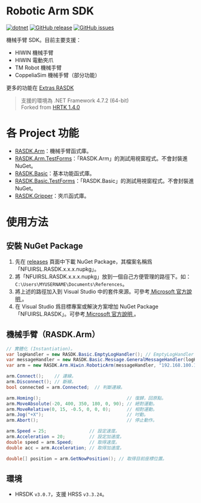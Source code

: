 # Robotic Arm SDK

[![dotnet](https://github.com/nfu-irs-lab/robotic-arm-sdk/actions/workflows/dotnet.yml/badge.svg?branch=main)](https://github.com/nfu-irs-lab/robotic-arm-sdk/actions/workflows/dotnet.yml?query=branch%3Amain)
[![GitHub release](https://img.shields.io/github/release/nfu-irs-lab/robotic-arm-sdk.svg)](https://github.com/nfu-irs-lab/robotic-arm-sdk/releases)
[![GitHub issues](https://img.shields.io/github/issues/nfu-irs-lab/robotic-arm-sdk.svg)](https://github.com/nfu-irs-lab/robotic-arm-sdk/issues)

機械手臂 SDK。目前主要支援：
- HIWIN 機械手臂
- HIWIN 電動夾爪
- TM Robot 機械手臂
- CoppeliaSim 機械手臂（部分功能）

更多的功能在 [Extras RASDK](https://github.com/nfu-irs-lab/extras-robotic-arm-sdk)

> 支援的環境為 .NET Framework 4.7.2 (64-bit)  
> Forked from [HRTK 1.4.0](https://github.com/nfu-irs-lab/hiwinrobot-toolkit/releases/tag/v1.4.0)

# 各 Project 功能

- [RASDK.Arm](/RASDK.Arm)：機械手臂函式庫。
- [RASDK.Arm.TestForms](/RASDK.Arm.TestForms)：「RASDK.Arm」的測試用視窗程式。不會封裝進 NuGet。
- [RASDK.Basic](/RASDK.Basic)：基本功能函式庫。
- [RASDK.Basic.TestForms](/RASDK.Basic.TestForms)：「RASDK.Basic」的測試用視窗程式。不會封裝進 NuGet。
- [RASDK.Gripper](/RASDK.Gripper)：夾爪函式庫。

# 使用方法

## 安裝 NuGet Package

1. 先在 [releases](https://github.com/nfu-irs-lab/robotic-arm-sdk/releases) 頁面中下載 NuGet Package，其檔案名稱爲「NFUIRSL.RASDK.x.x.x.nupkg」。
2. 將「NFUIRSL.RASDK.x.x.x.nupkg」放到一個自己方便管理的路徑下。如：`C:\Users\MYUSERNAME\Documents\References`。
3. 將上述的路徑加入到 Visual Studio 中的套件來源。可參考[ Microsoft 官方說明 ](https://docs.microsoft.com/zh-tw/nuget/consume-packages/install-use-packages-visual-studio#package-sources)。
4. 在 Visual Studio 爲目標專案或解決方案增加 NuGet Package「NFUIRSL.RASDK」。可參考[ Microsoft 官方說明 ](https://docs.microsoft.com/zh-tw/nuget/consume-packages/install-use-packages-visual-studio)。

## 機械手臂（RASDK.Arm）

```csharp
// 實體化 (Instantiation)。
var logHandler = new RASDK.Basic.EmptyLogHandler(); // EmptyLogHandler：不產生 Log 檔的日誌處理器。
var messageHandler = new RASDK.Basic.Message.GeneralMessageHandler(logHandler); // GeneralMessageHandler：一般的訊息處理器。
var arm = new RASDK.Arm.Hiwin.RoboticArm(messageHandler, "192.168.100.123"); // 以 HIWIN 手臂爲例。

arm.Connect();    // 連線。
arm.Disconnect(); // 斷線。
bool connected = arm.Connected;  // 判斷連線。

arm.Homing();                                // 復歸，回原點。
arm.MoveAbsolute(-20, 400, 350, 180, 0, 90); // 絕對運動。
arm.MoveRelative(0, 15, -0.5, 0, 0, 0);      // 相對運動。
arm.Jog("+X");                               // 吋動。
arm.Abort();                                 // 停止動作。

arm.Speed = 25;                // 設定速度。
arm.Acceleration = 20;         // 設定加速度。
double speed = arm.Speed;      // 取得速度。
double acc = arm.Acceleration; // 取得加速度。

double[] position = arm.GetNowPosition(); // 取得目前座標位置。
```

## 環境
- HRSDK `v3.0.7`，支援 HRSS `v3.3.24`。
